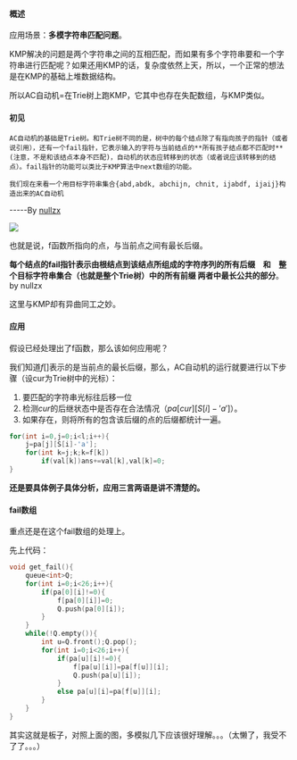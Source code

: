 #### 概述

应用场景：**多模字符串匹配问题**。

KMP解决的问题是两个字符串之间的互相匹配，而如果有多个字符串要和一个字符串进行匹配呢？如果还用KMP的话，复杂度依然上天，所以，一个正常的想法是在KMP的基础上堆数据结构。

所以AC自动机=在Trie树上跑KMP，它其中也存在失配数组，与KMP类似。



#### 初见

```
AC自动机的基础是Trie树。和Trie树不同的是，树中的每个结点除了有指向孩子的指针（或者说引用），还有一个fail指针，它表示输入的字符与当前结点的**所有孩子结点都不匹配时**(注意，不是和该结点本身不匹配)，自动机的状态应转移到的状态（或者说应该转移到的结点）。fail指针的功能可以类比于KMP算法中next数组的功能。

我们现在来看一个用目标字符串集合{abd,abdk, abchijn, chnit, ijabdf, ijaij}构造出来的AC自动机
```

-----By [nullzx](https://home.cnblogs.com/u/nullzx/)



![](https://images2017.cnblogs.com/blog/834468/201709/834468-20170909213024913-519231123.png)

也就是说，f函数所指向的点，与当前点之间有最长后缀。

**每个结点的fail指针表示由根结点到该结点所组成的字符序列的所有后缀　和　整个目标字符串集合（也就是整个Trie树）中的所有前缀 两者中最长公共的部分**。 by nullzx

这里与KMP却有异曲同工之妙。



#### 应用

假设已经处理出了f函数，那么该如何应用呢？

我们知道$f[]$表示的是当前点的最长后缀，那么，AC自动机的运行就要进行以下步骤（设cur为Trie树中的光标）：

1. 要匹配的字符串光标往后移一位
2. 检测$cur$的后继状态中是否存在合法情况（$pa[cur][S[i]-'a']​$）。
3. 如果存在，则将所有的包含该后缀的点的后缀都统计一遍。

```cpp
for(int i=0,j=0;i<l;i++){
	j=pa[j][S[i]-'a'];
	for(int k=j;k;k=f[k])
		if(val[k])ans+=val[k],val[k]=0; 
}
```



**还是要具体例子具体分析，应用三言两语是讲不清楚的。**



#### fail数组

重点还是在这个fail数组的处理上。

先上代码：

```cpp
void get_fail(){
    queue<int>Q;
    for(int i=0;i<26;i++){
        if(pa[0][i]!=0){
            f[pa[0][i]]=0;
            Q.push(pa[0][i]);	
        }
    }
    while(!Q.empty()){
        int u=Q.front();Q.pop();
        for(int i=0;i<26;i++){
            if(pa[u][i]!=0){
                f[pa[u][i]]=pa[f[u]][i];
                Q.push(pa[u][i]);
            }
            else pa[u][i]=pa[f[u]][i];
        }
    }
}
```

其实这就是板子，对照上面的图，多模拟几下应该很好理解。。。（太懒了，我受不了了。。。）


